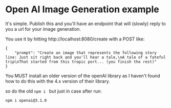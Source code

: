 # Open AI Image Generation example  

It's simple. Publish this and you'll have an endpoint that will (slowly) reply to you a url for your image generation.

You use it by hitting http://localhost:8080/create with a POST like:
```
{
    "prompt": "Create an image that represents the following story line: Just sit right back and you'll hear a tale,\nA tale of a fateful trip\nThat started from this tropic port... (you finish the rest)"
}
```

You MUST install an older version of the openAI library as I haven't found how to do this with the 4.x version of their library.

so do the old ```npm i ``` but just in case after run: 
```
npm i openai@3.1.0
```